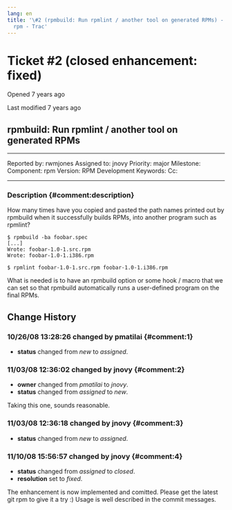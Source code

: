 ```yaml
---
lang: en
title: '\#2 (rpmbuild: Run rpmlint / another tool on generated RPMs) -
  rpm - Trac'
---
```


Ticket \#2 (closed enhancement: fixed)
======================================

Opened 7 years ago

Last modified 7 years ago

rpmbuild: Run rpmlint / another tool on generated RPMs
------------------------------------------------------

  -------------- ---------- -------------- -----------------
  Reported by:   rwmjones   Assigned to:   jnovy
  Priority:      major      Milestone:     
  Component:     rpm        Version:       RPM Development
  Keywords:                 Cc:            
                                           
  -------------- ---------- -------------- -----------------

### Description {#comment:description}

How many times have you copied and pasted the path names printed out by
rpmbuild when it successfully builds RPMs, into another program such as
rpmlint?

    $ rpmbuild -ba foobar.spec
    [...]
    Wrote: foobar-1.0-1.src.rpm
    Wrote: foobar-1.0-1.i386.rpm

    $ rpmlint foobar-1.0-1.src.rpm foobar-1.0-1.i386.rpm

What is needed is to have an rpmbuild option or some hook / macro that
we can set so that rpmbuild automatically runs a user-defined program on
the final RPMs.

Change History
--------------

### 10/26/08 13:28:26 changed by pmatilai {#comment:1}

-   **status** changed from *new* to *assigned*.

### 11/03/08 12:36:02 changed by jnovy {#comment:2}

-   **owner** changed from *pmatilai* to *jnovy*.
-   **status** changed from *assigned* to *new*.

Taking this one, sounds reasonable.

### 11/03/08 12:36:18 changed by jnovy {#comment:3}

-   **status** changed from *new* to *assigned*.

### 11/10/08 15:56:57 changed by jnovy {#comment:4}

-   **status** changed from *assigned* to *closed*.
-   **resolution** set to *fixed*.

The enhancement is now implemented and comitted. Please get the latest
git rpm to give it a try :) Usage is well described in the commit
messages.
